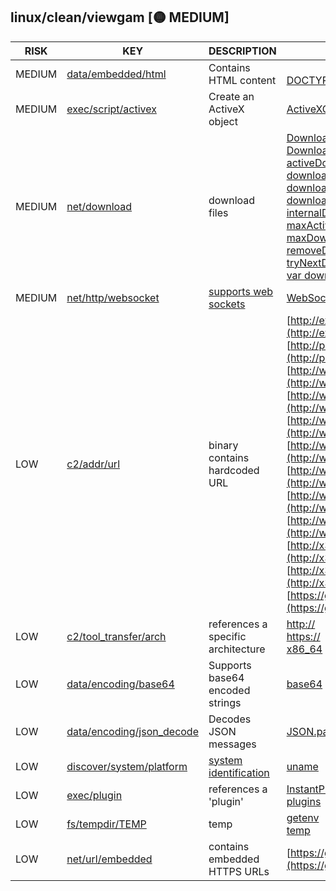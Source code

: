 ## linux/clean/viewgam [🟡 MEDIUM]

| RISK | KEY | DESCRIPTION | EVIDENCE |
|--|--|--|--|
| MEDIUM | [data/embedded/html](https://github.com/chainguard-dev/malcontent/blob/main/rules/data/embedded/embedded-html.yara#html) | Contains HTML content | [<html>](https://github.com/search?q=%3Chtml%3E&type=code)<br>[DOCTYPE html](https://github.com/search?q=DOCTYPE+html&type=code) |
| MEDIUM | [exec/script/activex](https://github.com/chainguard-dev/malcontent/blob/main/rules/exec/script/activex.yara#ActiveXObject) | Create an ActiveX object | [ActiveXObject](https://github.com/search?q=ActiveXObject&type=code) |
| MEDIUM | [net/download](https://github.com/chainguard-dev/malcontent/blob/main/rules/net/download/download.yara#download) | download files | [Download manager stalled](https://github.com/search?q=Download+manager+stalled&type=code)<br>[DownloadManager](https://github.com/search?q=DownloadManager&type=code)<br>[activeDownloads](https://github.com/search?q=activeDownloads&type=code)<br>[downloadCount--](https://github.com/search?q=downloadCount--&type=code)<br>[downloadStartTimer](https://github.com/search?q=downloadStartTimer&type=code)<br>[downloading](https://github.com/search?q=downloading&type=code)<br>[internalDownloadCount-](https://github.com/search?q=internalDownloadCount-&type=code)<br>[maxActiveDownloads](https://github.com/search?q=maxActiveDownloads&type=code)<br>[maxDownloads](https://github.com/search?q=maxDownloads&type=code)<br>[removeDownload](https://github.com/search?q=removeDownload&type=code)<br>[tryNextDownload](https://github.com/search?q=tryNextDownload&type=code)<br>[var downloadCallbacks](https://github.com/search?q=var+downloadCallbacks&type=code) |
| MEDIUM | [net/http/websocket](https://github.com/chainguard-dev/malcontent/blob/main/rules/net/http/websocket.yara#websocket) | [supports web sockets](https://www.rfc-editor.org/rfc/rfc6455) | [WebSocket](https://github.com/search?q=WebSocket&type=code) |
| LOW | [c2/addr/url](https://github.com/chainguard-dev/malcontent/blob/main/rules/c2/addr/url.yara#binary_with_url) | binary contains hardcoded URL | [http://examples.x3dom.org/crossdomain.xml](http://examples.x3dom.org/crossdomain.xml)<br>[http://philip.html5.org/x3d/ext](http://philip.html5.org/x3d/ext)<br>[http://www.w3.org/1999/XSL/x3dom.Transform](http://www.w3.org/1999/XSL/x3dom.Transform)<br>[http://www.w3.org/1999/xhtml](http://www.w3.org/1999/xhtml)<br>[http://www.w3.org/2001/XMLSchema](http://www.w3.org/2001/XMLSchema)<br>[http://www.web3d.org/specifications/x3d](http://www.web3d.org/specifications/x3d)<br>[http://www.web3d.org/x3d/specifications/ISO](http://www.web3d.org/x3d/specifications/ISO)<br>[http://www.x3dom.org/download/](http://www.x3dom.org/download/)<br>[http://www.x3dom.org/x3dom/src_mobile/x3dom.js](http://www.x3dom.org/x3dom/src_mobile/x3dom.js)<br>[http://x3dom.org/docs/latest/configuration.html](http://x3dom.org/docs/latest/configuration.html)<br>[http://x3dom.org/x3dom/doc/help/composedShader.html](http://x3dom.org/x3dom/doc/help/composedShader.html)<br>[https://github.com/x3dom/x3dom/tree/](https://github.com/x3dom/x3dom/tree/) |
| LOW | [c2/tool_transfer/arch](https://github.com/chainguard-dev/malcontent/blob/main/rules/c2/tool_transfer/arch.yara#arch_ref) | references a specific architecture | [http://](http://)<br>[https://](https://)<br>[x86_64](https://github.com/search?q=x86_64&type=code) |
| LOW | [data/encoding/base64](https://github.com/chainguard-dev/malcontent/blob/main/rules/data/encoding/base64.yara#b64) | Supports base64 encoded strings | [base64](https://github.com/search?q=base64&type=code) |
| LOW | [data/encoding/json_decode](https://github.com/chainguard-dev/malcontent/blob/main/rules/data/encoding/json-decode.yara#jsondecode) | Decodes JSON messages | [JSON.parse](https://github.com/search?q=JSON.parse&type=code) |
| LOW | [discover/system/platform](https://github.com/chainguard-dev/malcontent/blob/main/rules/discover/system/platform.yara#uname) | [system identification](https://man7.org/linux/man-pages/man1/uname.1.html) | [uname](https://github.com/search?q=uname&type=code) |
| LOW | [exec/plugin](https://github.com/chainguard-dev/malcontent/blob/main/rules/exec/plugin/plugin.yara#plugin) | references a 'plugin' | [InstantPluginATXCtrl](https://github.com/search?q=InstantPluginATXCtrl&type=code)<br>[plugins](https://github.com/search?q=plugins&type=code) |
| LOW | [fs/tempdir/TEMP](https://github.com/chainguard-dev/malcontent/blob/main/rules/fs/tempdir/TEMP.yara#temp) | temp | [getenv](https://github.com/search?q=getenv&type=code)<br>[temp](https://github.com/search?q=temp&type=code) |
| LOW | [net/url/embedded](https://github.com/chainguard-dev/malcontent/blob/main/rules/net/url/embedded.yara#https_url) | contains embedded HTTPS URLs | [https://github.com/x3dom/x3dom/tree/](https://github.com/x3dom/x3dom/tree/) |

